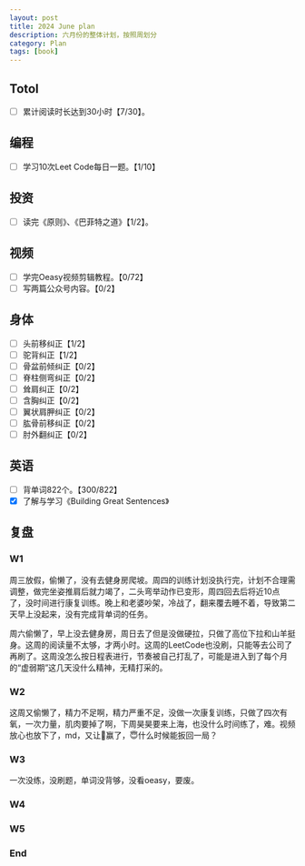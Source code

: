 ```yaml
---
layout: post
title: 2024 June plan
description: 六月份的整体计划，按照周划分
category: Plan
tags: [book]
---
```


## Totol

- [ ] 累计阅读时长达到30小时【7/30】。

## 编程

- [ ] 学习10次Leet Code每日一题。【1/10】

## 投资

- [ ] 读完《原则》、《巴菲特之道》【1/2】。

## 视频

- [ ] 学完Oeasy视频剪辑教程。【0/72】
- [ ] 写两篇公众号内容。【0/2】

## 身体

- [ ] 头前移纠正【1/2】
- [ ] 驼背纠正【1/2】
- [ ] 骨盆前倾纠正【0/2】
- [ ] 脊柱侧弯纠正【0/2】
- [ ] 耸肩纠正【0/2】
- [ ] 含胸纠正【0/2】
- [ ] 翼状肩胛纠正【0/2】
- [ ] 肱骨前移纠正【0/2】
- [ ] 肘外翻纠正【0/2】

## 英语

- [ ] 背单词822个。【300/822】
- [x] 了解与学习《Building Great Sentences》

## 复盘

### W1

周三放假，偷懒了，没有去健身房爬坡。周四的训练计划没执行完，计划不合理需调整，做完坐姿推肩后就力竭了，二头弯举动作已变形，周四回去后将近10点了，没时间进行康复训练。晚上和老婆吵架，冷战了，翻来覆去睡不着，导致第二天早上没起来，没有完成背单词的任务。

周六偷懒了，早上没去健身房，周日去了但是没做硬拉，只做了高位下拉和山羊挺身。这周的阅读量不太够，才两小时。这周的LeetCode也没刷，只能等去公司了再刷了。这周没怎么按日程表进行，节奏被自己打乱了，可能是进入到了每个月的“虚弱期”这几天没什么精神，无精打采的。

### W2

这周又偷懒了，精力不足啊，精力严重不足，没做一次康复训练，只做了四次有氧，一次力量，肌肉要掉了啊，下周昊昊要来上海，也没什么时间练了，难。视频放心也放下了，md，又让👿赢了，😇什么时候能扳回一局？

### W3

一次没练，没刷题，单词没背够，没看oeasy，要废。

### W4

### W5

### End
